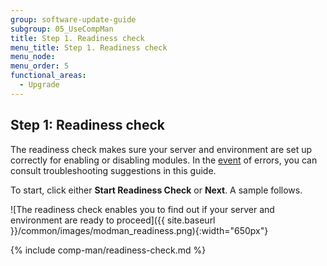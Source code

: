 ```yaml
---
group: software-update-guide
subgroup: 05_UseCompMan
title: Step 1. Readiness check
menu_title: Step 1. Readiness check
menu_node:
menu_order: 5
functional_areas:
  - Upgrade
---
```


## Step 1: Readiness check

The readiness check makes sure your server and environment are set up correctly for enabling or disabling modules. In the [event](https://glossary.magento.com/event) of errors, you can consult troubleshooting suggestions in this guide.

To start, click either **Start Readiness Check** or **Next**. A sample follows.

![The readiness check enables you to find out if your server and environment are ready to proceed]({{ site.baseurl }}/common/images/modman_readiness.png){:width="650px"}

{% include comp-man/readiness-check.md %}